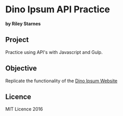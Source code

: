 # Dino Ipsum API Practice
**by Riley Starnes**

## Project
Practice using API's with Javascript and Gulp.

## Objective
Replicate the functionality of the [Dino Ipsum Website](http://dinoipsum.herokuapp.com/)

## Licence
MIT Licence 2016
